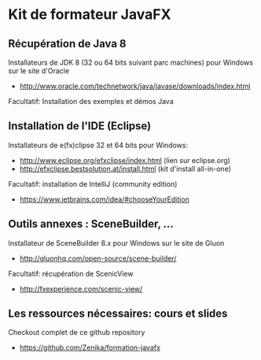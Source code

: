 # Kit de formateur JavaFX

## Récupération de Java 8

Installateurs de JDK 8 (32 ou 64 bits suivant parc machines) pour Windows sur le site d'Oracle
  - http://www.oracle.com/technetwork/java/javase/downloads/index.html

Facultatif: Installation des exemples et démos Java

## Installation de l'IDE (Eclipse)

Installateurs de e(fx)clipse 32 et 64 bits pour Windows: 
  - http://www.eclipse.org/efxclipse/index.html (lien sur eclipse.org)
  - http://efxclipse.bestsolution.at/install.html (kit d'install all-in-one)

Facultatif: installation de IntelliJ (community edition)
  - https://www.jetbrains.com/idea/#chooseYourEdition
  
## Outils annexes : SceneBuilder, ...

Installateur de SceneBuilder 8.x pour Windows sur le site de Gluon
  - http://gluonhq.com/open-source/scene-builder/

Facultatif: récupération de ScenicView
  - http://fxexperience.com/scenic-view/
  

## Les ressources nécessaires: cours et slides

Checkout complet de ce github repository
  - https://github.com/Zenika/formation-javafx

